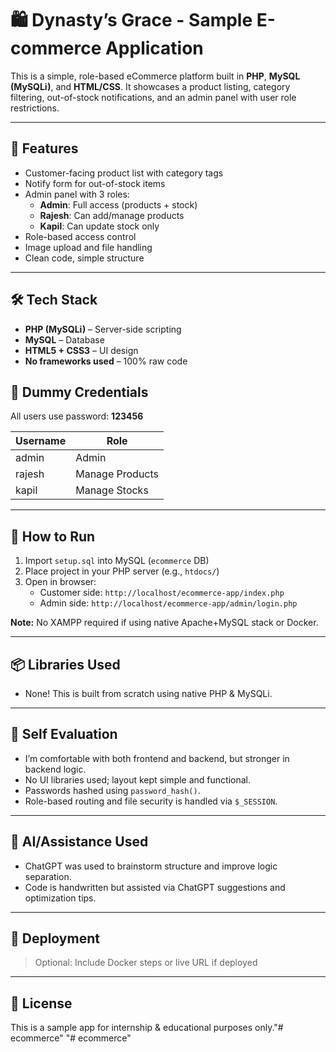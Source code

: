 # 🛍️ Dynasty’s Grace - Sample E-commerce Application

This is a simple, role-based eCommerce platform built in **PHP**, **MySQL (MySQLi)**, and **HTML/CSS**. It showcases a product listing, category filtering, out-of-stock notifications, and an admin panel with user role restrictions.

---

## 🚀 Features

- Customer-facing product list with category tags
- Notify form for out-of-stock items
- Admin panel with 3 roles:
  - **Admin**: Full access (products + stock)
  - **Rajesh**: Can add/manage products
  - **Kapil**: Can update stock only
- Role-based access control
- Image upload and file handling
- Clean code, simple structure

---

## 🛠️ Tech Stack

- **PHP (MySQLi)** – Server-side scripting
- **MySQL** – Database
- **HTML5 + CSS3** – UI design
- **No frameworks used** – 100% raw code

## 🧪 Dummy Credentials

All users use password: **123456**

| Username | Role            |
|----------|-----------------|
| admin    | Admin           |
| rajesh   | Manage Products |
| kapil    | Manage Stocks   |

---

## 🧰 How to Run

1. Import `setup.sql` into MySQL (`ecommerce` DB)
2. Place project in your PHP server (e.g., `htdocs/`)
3. Open in browser:
   - Customer side: `http://localhost/ecommerce-app/index.php`
   - Admin side: `http://localhost/ecommerce-app/admin/login.php`

**Note:** No XAMPP required if using native Apache+MySQL stack or Docker.

---

## 📦 Libraries Used

- None! This is built from scratch using native PHP & MySQLi.

---

## 🧠 Self Evaluation

- I’m comfortable with both frontend and backend, but stronger in backend logic.
- No UI libraries used; layout kept simple and functional.
- Passwords hashed using `password_hash()`.
- Role-based routing and file security is handled via `$_SESSION`.

---

## 🧠 AI/Assistance Used

- ChatGPT was used to brainstorm structure and improve logic separation.
- Code is handwritten but assisted via ChatGPT suggestions and optimization tips.

---

## 📡 Deployment

> Optional: Include Docker steps or live URL if deployed

---

## 🧾 License

This is a sample app for internship & educational purposes only."# ecommerce" 
"# ecommerce" 
